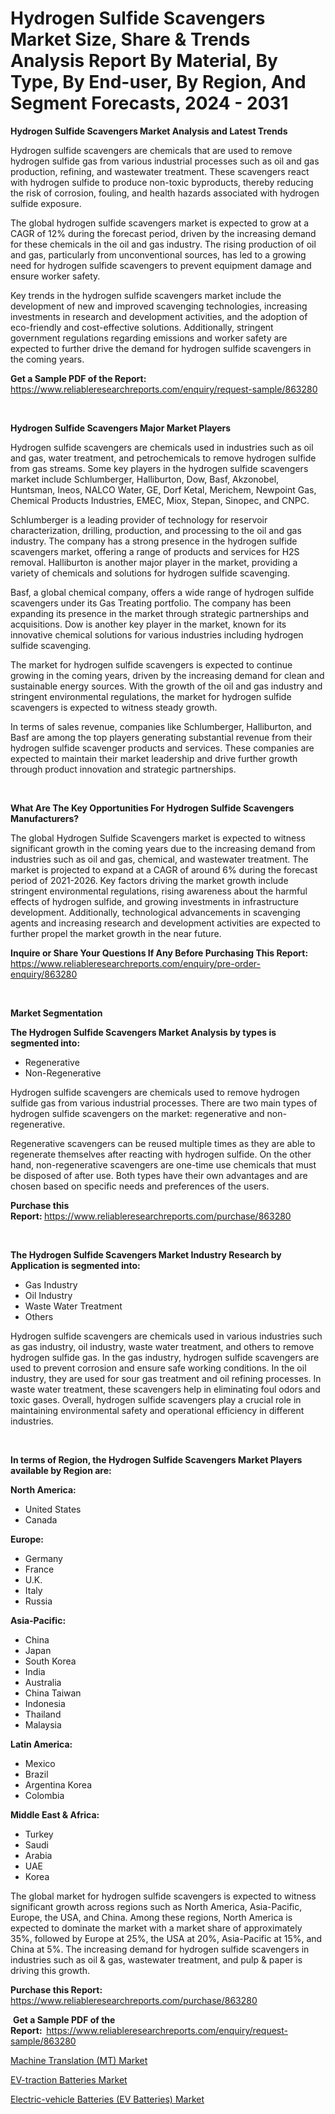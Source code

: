 <p><h1>Hydrogen Sulfide Scavengers Market Size, Share & Trends Analysis Report By Material, By Type, By End-user, By Region, And Segment Forecasts, 2024 - 2031</h1></p><p><strong>Hydrogen Sulfide Scavengers Market Analysis and Latest Trends</strong></p>
<p><p>Hydrogen sulfide scavengers are chemicals that are used to remove hydrogen sulfide gas from various industrial processes such as oil and gas production, refining, and wastewater treatment. These scavengers react with hydrogen sulfide to produce non-toxic byproducts, thereby reducing the risk of corrosion, fouling, and health hazards associated with hydrogen sulfide exposure.</p><p>The global hydrogen sulfide scavengers market is expected to grow at a CAGR of 12% during the forecast period, driven by the increasing demand for these chemicals in the oil and gas industry. The rising production of oil and gas, particularly from unconventional sources, has led to a growing need for hydrogen sulfide scavengers to prevent equipment damage and ensure worker safety.</p><p>Key trends in the hydrogen sulfide scavengers market include the development of new and improved scavenging technologies, increasing investments in research and development activities, and the adoption of eco-friendly and cost-effective solutions. Additionally, stringent government regulations regarding emissions and worker safety are expected to further drive the demand for hydrogen sulfide scavengers in the coming years.</p></p>
<p><strong>Get a Sample PDF of the Report:&nbsp;</strong> <a href="https://www.reliableresearchreports.com/enquiry/request-sample/863280">https://www.reliableresearchreports.com/enquiry/request-sample/863280</a></p>
<p>&nbsp;</p>
<p><strong>Hydrogen Sulfide Scavengers Major Market Players</strong></p>
<p><p>Hydrogen sulfide scavengers are chemicals used in industries such as oil and gas, water treatment, and petrochemicals to remove hydrogen sulfide from gas streams. Some key players in the hydrogen sulfide scavengers market include Schlumberger, Halliburton, Dow, Basf, Akzonobel, Huntsman, Ineos, NALCO Water, GE, Dorf Ketal, Merichem, Newpoint Gas, Chemical Products Industries, EMEC, Miox, Stepan, Sinopec, and CNPC.</p><p>Schlumberger is a leading provider of technology for reservoir characterization, drilling, production, and processing to the oil and gas industry. The company has a strong presence in the hydrogen sulfide scavengers market, offering a range of products and services for H2S removal. Halliburton is another major player in the market, providing a variety of chemicals and solutions for hydrogen sulfide scavenging.</p><p>Basf, a global chemical company, offers a wide range of hydrogen sulfide scavengers under its Gas Treating portfolio. The company has been expanding its presence in the market through strategic partnerships and acquisitions. Dow is another key player in the market, known for its innovative chemical solutions for various industries including hydrogen sulfide scavenging.</p><p>The market for hydrogen sulfide scavengers is expected to continue growing in the coming years, driven by the increasing demand for clean and sustainable energy sources. With the growth of the oil and gas industry and stringent environmental regulations, the market for hydrogen sulfide scavengers is expected to witness steady growth.</p><p>In terms of sales revenue, companies like Schlumberger, Halliburton, and Basf are among the top players generating substantial revenue from their hydrogen sulfide scavenger products and services. These companies are expected to maintain their market leadership and drive further growth through product innovation and strategic partnerships.</p></p>
<p>&nbsp;</p>
<p><strong>What Are The Key Opportunities For Hydrogen Sulfide Scavengers Manufacturers?</strong></p>
<p><p>The global Hydrogen Sulfide Scavengers market is expected to witness significant growth in the coming years due to the increasing demand from industries such as oil and gas, chemical, and wastewater treatment. The market is projected to expand at a CAGR of around 6% during the forecast period of 2021-2026. Key factors driving the market growth include stringent environmental regulations, rising awareness about the harmful effects of hydrogen sulfide, and growing investments in infrastructure development. Additionally, technological advancements in scavenging agents and increasing research and development activities are expected to further propel the market growth in the near future.</p></p>
<p><strong>Inquire or Share Your Questions If Any Before Purchasing This Report:</strong> <a href="https://www.reliableresearchreports.com/enquiry/pre-order-enquiry/863280">https://www.reliableresearchreports.com/enquiry/pre-order-enquiry/863280</a></p>
<p>&nbsp;</p>
<p><strong>Market Segmentation</strong></p>
<p><strong>The Hydrogen Sulfide Scavengers Market Analysis by types is segmented into:</strong></p>
<p><ul><li>Regenerative</li><li>Non-Regenerative</li></ul></p>
<p><p>Hydrogen sulfide scavengers are chemicals used to remove hydrogen sulfide gas from various industrial processes. There are two main types of hydrogen sulfide scavengers on the market: regenerative and non-regenerative. </p><p>Regenerative scavengers can be reused multiple times as they are able to regenerate themselves after reacting with hydrogen sulfide. On the other hand, non-regenerative scavengers are one-time use chemicals that must be disposed of after use. Both types have their own advantages and are chosen based on specific needs and preferences of the users.</p></p>
<p><strong>Purchase this Report:&nbsp;</strong><a href="https://www.reliableresearchreports.com/purchase/863280">https://www.reliableresearchreports.com/purchase/863280</a></p>
<p>&nbsp;</p>
<p><strong>The Hydrogen Sulfide Scavengers Market Industry Research by Application is segmented into:</strong></p>
<p><ul><li>Gas Industry</li><li>Oil Industry</li><li>Waste Water Treatment</li><li>Others</li></ul></p>
<p><p>Hydrogen sulfide scavengers are chemicals used in various industries such as gas industry, oil industry, waste water treatment, and others to remove hydrogen sulfide gas. In the gas industry, hydrogen sulfide scavengers are used to prevent corrosion and ensure safe working conditions. In the oil industry, they are used for sour gas treatment and oil refining processes. In waste water treatment, these scavengers help in eliminating foul odors and toxic gases. Overall, hydrogen sulfide scavengers play a crucial role in maintaining environmental safety and operational efficiency in different industries.</p></p>
<p>&nbsp;</p>
<p><strong>In terms of Region, the Hydrogen Sulfide Scavengers Market Players available by Region are:</strong></p>
<p>
    <p> <strong> North America: </strong>
        <ul>
            <li>United States</li>
            <li>Canada</li>
        </ul>
        </p> 
    <p> <strong> Europe: </strong>
        <ul>
            <li>Germany</li>
            <li>France</li>
            <li>U.K.</li>
            <li>Italy</li>
            <li>Russia</li>
        </ul>
        </p> 
    <p> <strong> Asia-Pacific: </strong>
        <ul>
            <li>China</li>
            <li>Japan</li>
            <li>South Korea</li>
            <li>India</li>
            <li>Australia</li>
            <li>China Taiwan</li>
            <li>Indonesia</li>
            <li>Thailand</li>
            <li>Malaysia</li>
        </ul>
        </p> 
    <p> <strong> Latin America: </strong>
        <ul>
            <li>Mexico</li>
            <li>Brazil</li>
            <li>Argentina Korea</li>
            <li>Colombia</li>
        </ul>
        </p> 
    <p> <strong> Middle East & Africa: </strong>
        <ul>
            <li>Turkey</li>
            <li>Saudi</li>
            <li>Arabia</li>
            <li>UAE</li>
            <li>Korea</li>
        </ul>
    </p>
    </p>
<p><p>The global market for hydrogen sulfide scavengers is expected to witness significant growth across regions such as North America, Asia-Pacific, Europe, the USA, and China. Among these regions, North America is expected to dominate the market with a market share of approximately 35%, followed by Europe at 25%, the USA at 20%, Asia-Pacific at 15%, and China at 5%. The increasing demand for hydrogen sulfide scavengers in industries such as oil & gas, wastewater treatment, and pulp & paper is driving this growth.</p></p>
<p><strong>Purchase this Report: </strong><a href="https://www.reliableresearchreports.com/purchase/863280">https://www.reliableresearchreports.com/purchase/863280</a></p>
<p>&nbsp;<strong>Get a Sample PDF of the Report:&nbsp;&nbsp;</strong><a href="https://www.reliableresearchreports.com/enquiry/request-sample/863280">https://www.reliableresearchreports.com/enquiry/request-sample/863280</a></p>
<p><strong></strong></p>
<p><p><a href="https://view.publitas.com/reportprime-1/machine-translation-mt-market-size-market-share-and-global-market-analysis-report-2023-2030/">Machine Translation (MT) Market</a></p><p><a href="https://view.publitas.com/reportprime-1/global-ev-traction-batteries-market-by-types-applications-and-major-players-with-regional-growth-rate-analysis-and-development-situation-from-2023-to-2030/">EV-traction Batteries Market</a></p><p><a href="https://view.publitas.com/reportprime-1/electric-vehicle-batteries-ev-batteries-market-centers-on-aspects-such-as-market-growth-market-share-market-opportunity-and-projected-forecasts-spanning-from-2023-to-2030/">Electric-vehicle Batteries (EV Batteries) Market</a></p></p>